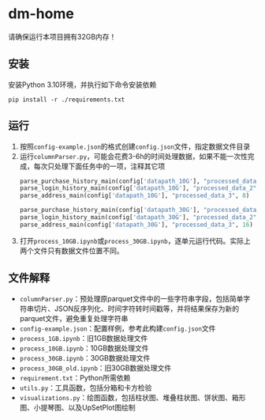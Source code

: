 # dm-home

请确保运行本项目拥有32GB内存！

## 安装

安装Python 3.10环境，并执行如下命令安装依赖

```
pip install -r ./requirements.txt
```

## 运行

1. 按照`config-example.json`的格式创建`config.json`文件，指定数据文件目录
2. 运行`columnParser.py`，可能会花费3-6h的时间处理数据，如果不能一次性完成，每次只处理下面任务中的一项，注释其它项
    ```py
    parse_purchase_history_main(config['datapath_10G'], "processed_data_1", 8)
    parse_login_history_main(config['datapath_10G'], "processed_data_2", 8)
    parse_address_main(config['datapath_10G'], "processed_data_3", 8)
    
    parse_purchase_history_main(config['datapath_30G'], "processed_data_1", 16)
    parse_login_history_main(config['datapath_30G'], "processed_data_2", 16)
    parse_address_main(config['datapath_30G'], "processed_data_3", 16)
    ```
3. 打开`process_10GB.ipynb`或`process_30GB.ipynb`，逐单元运行代码。实际上两个文件只有数据文件位置不同。

## 文件解释

+ `columnParser.py`：预处理原parquet文件中的一些字符串字段，包括简单字符串切片、JSON反序列化、时间字符转时间戳等，并将结果保存为新的parquet文件，避免重复处理字符串
+ `config-example.json`：配置样例，参考此构建`config.json`文件
+ `process_1GB.ipynb`：旧1GB数据处理文件
+ `process_10GB.ipynb`：10GB数据处理文件
+ `process_30GB.ipynb`：30GB数据处理文件
+ `process_30GB_old.ipynb`：旧30GB数据处理文件
+ `requirement.txt`：Python所需依赖
+ `utils.py`：工具函数，包括分箱和卡方检验
+ `visualizations.py`：绘图函数，包括柱状图、堆叠柱状图、饼状图、箱形图、小提琴图、以及UpSetPlot图绘制
